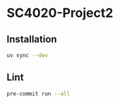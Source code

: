 # SC4020-Project2

## Installation

```sh
uv sync --dev
```

## Lint

```sh
pre-commit run --all
```